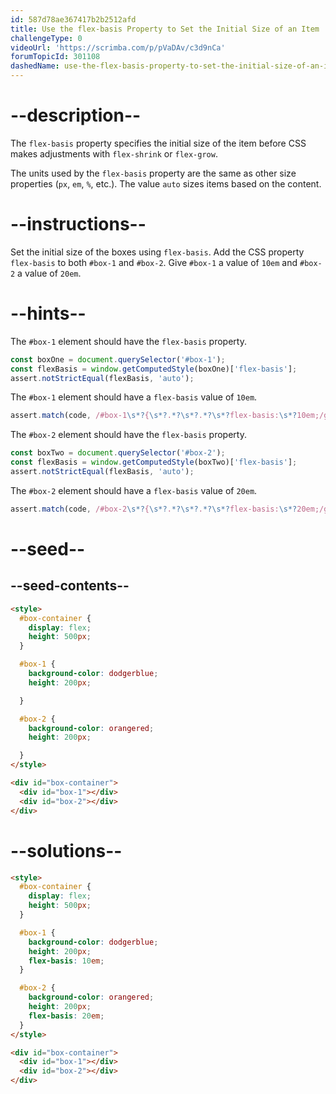 ```yaml
---
id: 587d78ae367417b2b2512afd
title: Use the flex-basis Property to Set the Initial Size of an Item
challengeType: 0
videoUrl: 'https://scrimba.com/p/pVaDAv/c3d9nCa'
forumTopicId: 301108
dashedName: use-the-flex-basis-property-to-set-the-initial-size-of-an-item
---
```


# --description--

The `flex-basis` property specifies the initial size of the item before CSS makes adjustments with `flex-shrink` or `flex-grow`.

The units used by the `flex-basis` property are the same as other size properties (`px`, `em`, `%`, etc.). The value `auto` sizes items based on the content.

# --instructions--

Set the initial size of the boxes using `flex-basis`. Add the CSS property `flex-basis` to both `#box-1` and `#box-2`. Give `#box-1` a value of `10em` and `#box-2` a value of `20em`.

# --hints--

The `#box-1` element should have the `flex-basis` property.

```js
const boxOne = document.querySelector('#box-1');
const flexBasis = window.getComputedStyle(boxOne)['flex-basis'];
assert.notStrictEqual(flexBasis, 'auto');
```

The `#box-1` element should have a `flex-basis` value of `10em`.

```js
assert.match(code, /#box-1\s*?{\s*?.*?\s*?.*?\s*?flex-basis:\s*?10em;/g);
```

The `#box-2` element should have the `flex-basis` property.

```js
const boxTwo = document.querySelector('#box-2');
const flexBasis = window.getComputedStyle(boxTwo)['flex-basis'];
assert.notStrictEqual(flexBasis, 'auto');
```

The `#box-2` element should have a `flex-basis` value of `20em`.

```js
assert.match(code, /#box-2\s*?{\s*?.*?\s*?.*?\s*?flex-basis:\s*?20em;/g);
```

# --seed--

## --seed-contents--

```html
<style>
  #box-container {
    display: flex;
    height: 500px;
  }

  #box-1 {
    background-color: dodgerblue;
    height: 200px;

  }

  #box-2 {
    background-color: orangered;
    height: 200px;

  }
</style>

<div id="box-container">
  <div id="box-1"></div>
  <div id="box-2"></div>
</div>
```

# --solutions--

```html
<style>
  #box-container {
    display: flex;
    height: 500px;
  }

  #box-1 {
    background-color: dodgerblue;
    height: 200px;
    flex-basis: 10em;
  }

  #box-2 {
    background-color: orangered;
    height: 200px;
    flex-basis: 20em;
  }
</style>

<div id="box-container">
  <div id="box-1"></div>
  <div id="box-2"></div>
</div>
```

